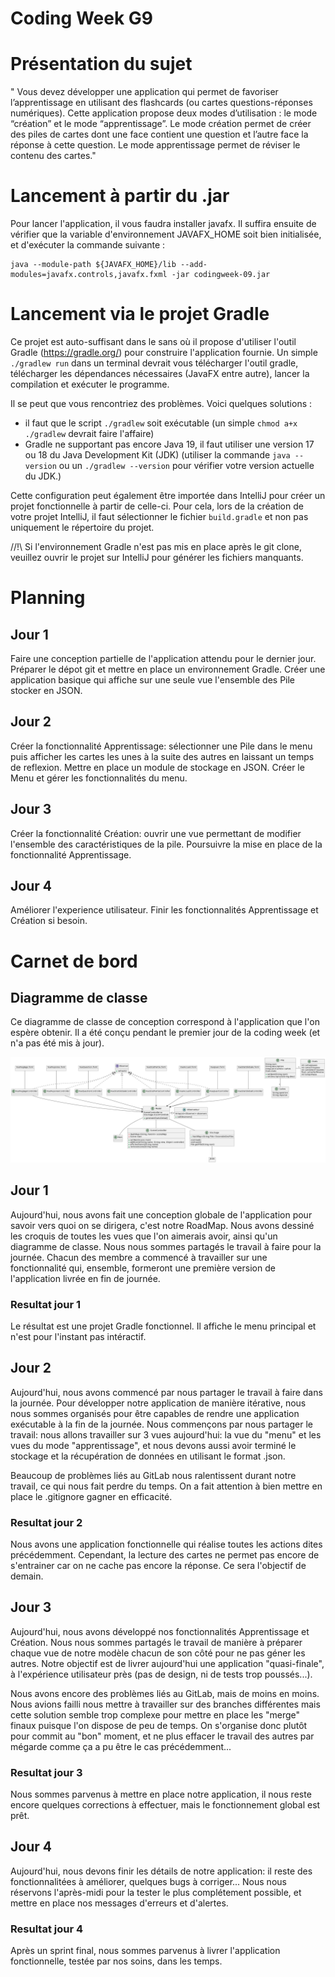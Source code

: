 # Coding Week G9

# Présentation du sujet 
" Vous devez développer une application qui permet de favoriser l’apprentissage en
utilisant des flashcards (ou cartes questions-réponses numériques). Cette application propose
deux modes d’utilisation : le mode “création” et le mode “apprentissage”. Le mode création permet
de créer des piles de cartes dont une face contient une question et l’autre face la réponse à cette
question. Le mode apprentissage permet de réviser le contenu des cartes."

# Lancement à partir du .jar

Pour lancer l'application, il vous faudra installer javafx.
Il suffira ensuite de vérifier que la variable d'environnement JAVAFX_HOME soit bien initialisée, et d'exécuter la commande suivante :
    
    java --module-path ${JAVAFX_HOME}/lib --add-modules=javafx.controls,javafx.fxml -jar codingweek-09.jar


# Lancement via le projet Gradle

Ce projet est auto-suffisant dans le sans où il propose d'utiliser l'outil Gradle (https://gradle.org/) pour construire l'application fournie.
Un simple `./gradlew run` dans un terminal devrait vous télécharger l'outil gradle, télécharger les dépendances nécessaires (JavaFX entre autre), lancer la compilation et exécuter le programme. 

Il se peut que vous rencontriez des problèmes. Voici quelques solutions :
- il faut que le script `./gradlew` soit exécutable (un simple `chmod a+x ./gradlew` devrait faire l'affaire)
- Gradle ne supportant pas encore Java 19, il faut utiliser une version 17 ou 18 du Java Development Kit (JDK) (utiliser la commande `java --version` ou un `./gradlew --version` pour vérifier votre version actuelle du JDK.)

Cette configuration peut également être importée dans IntelliJ pour créer un projet fonctionnelle à partir de celle-ci. Pour cela, lors de la création de votre projet IntelliJ, il faut sélectionner le fichier `build.gradle` et non pas uniquement le répertoire du projet.

//!\\ Si l'environnement Gradle n'est pas mis en place après le git clone, veuillez ouvrir le projet sur IntelliJ pour générer les fichiers manquants.

# Planning

## Jour 1

Faire une conception partielle de l'application attendu pour le dernier jour.
Préparer le dépot git et mettre en place un environnement Gradle.
Créer une application basique qui affiche sur une seule vue l'ensemble des Pile stocker en JSON.

## Jour 2

Créer la fonctionnalité Apprentissage: sélectionner une Pile dans le menu puis afficher les cartes les unes à la suite des autres en laissant un temps de reflexion.
Mettre en place un module de stockage en JSON.
Créer le Menu et gérer les fonctionnalités du menu.

## Jour 3

Créer la fonctionnalité Création: ouvrir une vue permettant de modifier l'ensemble des caractéristiques de la pile.
Poursuivre la mise en place de la fonctionnalité Apprentissage.

## Jour 4

Améliorer l'experience utilisateur.
Finir les fonctionnalités Apprentissage et Création si besoin.


# Carnet de bord

## Diagramme de classe

Ce diagramme de classe de conception correspond à l'application que l'on espère obtenir. Il a été conçu pendant le premier jour de la coding week (et n'a pas été mis à jour).

![Diagramme de classe](./gp/classDiagram.png)


## Jour 1

Aujourd'hui, nous avons fait une conception globale de l'application pour savoir vers quoi on se dirigera, c'est notre RoadMap. Nous avons dessiné les croquis de toutes les vues que l'on aimerais avoir, ainsi qu'un diagramme de classe. Nous nous sommes partagés le travail à faire pour la journée. Chacun des membre a commencé à travailler sur une fonctionnalité qui, ensemble, formeront une première version de l'application livrée en fin de journée.

### Resultat jour 1

Le résultat est une projet Gradle fonctionnel. Il affiche le menu principal et n'est pour l'instant pas intéractif.


## Jour 2

Aujourd'hui, nous avons commencé par nous partager le travail à faire dans la journée. Pour développer notre application de manière itérative, nous nous sommes organisés pour être capables de rendre une application exécutable à la fin de la journée. Nous commençons par nous partager le travail: nous allons travailler sur 3 vues aujourd'hui: la vue du "menu" et les vues du mode "apprentissage", et nous devons aussi avoir terminé le stockage et la récupération de données en utilisant le format .json.

Beaucoup de problèmes liés au GitLab nous ralentissent durant notre travail, ce qui nous fait perdre du temps. On a fait attention à bien mettre en place le .gitignore gagner en efficacité.


### Resultat jour 2

Nous avons une application fonctionnelle qui réalise toutes les actions dites précédemment. Cependant, la lecture des cartes ne permet pas encore de s'entrainer car on ne cache pas encore la réponse. Ce sera l'objectif de demain.


## Jour 3

Aujourd'hui, nous avons développé nos fonctionnalités Apprentissage et Création. Nous nous sommes partagés le travail de manière à préparer chaque vue de notre modèle chacun de son côté pour ne pas géner les autres. Notre objectif est de livrer aujourd'hui une application "quasi-finale", à l'expérience utilisateur près (pas de design, ni de tests trop poussés...).

Nous avons encore des problèmes liés au GitLab, mais de moins en moins. Nous avions failli nous mettre à travailler sur des branches différentes mais cette solution semble trop complexe pour mettre en place les "merge" finaux puisque l'on dispose de peu de temps. On s'organise donc plutôt pour commit au "bon" moment, et ne plus effacer le travail des autres par mégarde comme ça a pu être le cas précédemment...


### Resultat jour 3
Nous sommes parvenus à mettre en place notre application, il nous reste encore quelques corrections à effectuer, mais le fonctionnement global est prêt. 

## Jour 4

Aujourd'hui, nous devons finir les détails de notre application: il reste des fonctionnalitées à améliorer, quelques bugs à corriger... Nous nous réservons l'après-midi pour la tester le plus complétement possible, et mettre en place nos messages d'erreurs et d'alertes.

### Resultat jour 4
Après un sprint final, nous sommes parvenus à livrer l'application fonctionnelle, testée par nos soins, dans les temps.


